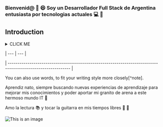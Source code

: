 ### Bienvenid@ 👋 :smile: Soy un Desarrollador Full Stack de Argentina entusiasta por tecnologias actuales 💻 :smiling_face_with_three_hearts:

## Introduction

<details><summary>CLICK ME</summary>
<p>

#### We can hide anything, even code!

    ```ruby
      puts "Hello World"
    ```

</p>
</details>

| --- | --- |


| ------------------------------------------------------------------------------------------------------------- |

You can also use words, to fit your writing style more closely[^note].

Aprendiz nato, siempre buscando nuevas experiencias de aprendizaje para mejorar mis conocimientos y poder aportar mi granito de arena a este hermoso mundo IT 🚀

Amo la lectura :books: y tocar la guitarra en mis tiempos libres :guitar: :musical_note:
 
![This is an image](https://myoctocat.com/assets/images/base-octocat.svg)
<!--
**mathyled/mathyled** is a ✨ _special_ ✨ repository because its `README.md` (this file) appears on your GitHub profile.

Here are some ideas to get you started:

- 🔭 I’m currently working on ...
- 🌱 I’m currently learning ...
- 👯 I’m looking to collaborate on ...
- 🤔 I’m looking for help with ...
- 💬 Ask me about ...
- 📫 How to reach me: ...
- 😄 Pronouns: ...
- ⚡ Fun fact: ...
-->
